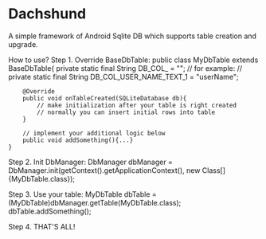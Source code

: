 Dachshund
=========

A simple framework of Android Sqlite DB which supports table creation and upgrade.

How to use?
Step 1. Override BaseDbTable:
    public class MyDbTable extends BaseDbTable{
        private static final String DB_COL_<column-identifier>_<data-type>_<min-version> = "<column-name-in-db>";
        // for example:
        // private static final String DB_COL_USER_NAME_TEXT_1 = "userName";
        
        @Override
        public void onTableCreated(SQLiteDatabase db){
            // make initialization after your table is right created
            // normally you can insert initial rows into table
        }
        
        // implement your additional logic below
        public void addSomething(){...}
    }
    
Step 2. Init DbManager:
    DbManager dbManager = DbManager.init(getContext().getApplicationContext(), new Class<BaseDbTable>[]{MyDbTable.class});
    
Step 3. Use your table:
    MyDbTable dbTable = (MyDbTable)dbManager.getTable(MyDbTable.class);
    dbTable.addSomething();
    
Step 4. THAT'S ALL!
